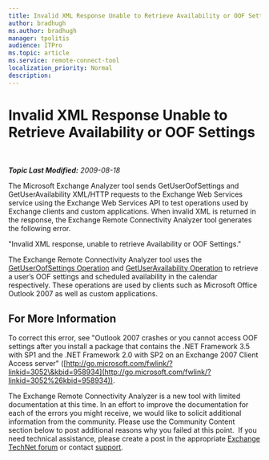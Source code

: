 ```yaml
---
title: Invalid XML Response Unable to Retrieve Availability or OOF Settings
author: bradhugh
ms.author: bradhugh
manager: tpolitis
audience: ITPro 
ms.topic: article 
ms.service: remote-connect-tool
localization_priority: Normal
description: 
---
```


<div data-xmlns="http://www.w3.org/1999/xhtml">

<div class="topic" data-xmlns="http://www.w3.org/1999/xhtml" data-msxsl="urn:schemas-microsoft-com:xslt" data-cs="http://msdn.microsoft.com/en-us/">

<div data-asp="http://msdn2.microsoft.com/asp">

# Invalid XML Response Unable to Retrieve Availability or OOF Settings

</div>

<div id="mainSection">

<div id="mainBody">

<span> </span>

_**Topic Last Modified:** 2009-08-18_

The Microsoft Exchange Analyzer tool sends GetUserOofSettings and GetUserAvailability XML/HTTP requests to the Exchange Web Services service using the Exchange Web Services API to test operations used by Exchange clients and custom applications. When invalid XML is returned in the response, the Exchange Remote Connectivity Analyzer tool generates the following error.

"Invalid XML response, unable to retrieve Availability or OOF Settings."

The Exchange Remote Connectivity Analyzer tool uses the [GetUserOofSettings Operation](http://go.microsoft.com/fwlink/?linkid=85951) and [GetUserAvailability Operation](http://go.microsoft.com/fwlink/?linkid=85950) to retrieve a user’s OOF settings and scheduled availability in the calendar respectively. These operations are used by clients such as Microsoft Office Outlook 2007 as well as custom applications.

<div>

## For More Information

To correct this error, see "Outlook 2007 crashes or you cannot access OOF settings after you install a package that contains the .NET Framework 3.5 with SP1 and the .NET Framework 2.0 with SP2 on an Exchange 2007 Client Access server" ([http://go.microsoft.com/fwlink/?linkid=3052\&kbid=958934](http://go.microsoft.com/fwlink/?linkid=3052%26kbid=958934)).

The Exchange Remote Connectivity Analyzer is a new tool with limited documentation at this time. In an effort to improve the documentation for each of the errors you might receive, we would like to solicit additional information from the community. Please use the Community Content section below to post additional reasons why you failed at this point.  If you need technical assistance, please create a post in the appropriate [Exchange TechNet forum](http://go.microsoft.com/fwlink/?linkid=73420) or contact [support](http://go.microsoft.com/fwlink/?linkid=8158).

</div>

</div>

<span> </span>

</div>

</div>

</div>

